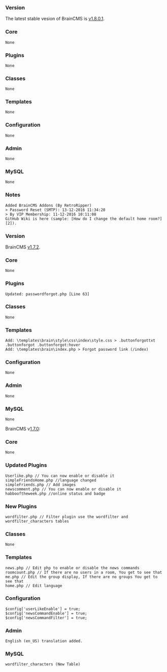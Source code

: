 ### Version ###
The latest stable vesion of BrainCMS is [v1.8.0.1][1].

### Core ###
	None

### Plugins ###
	None

### Classes ###
	None

### Templates ###
	None
    
### Configuration ###
	None

### Admin ###
	None
    
### MySQL ###
	None
    
### Notes ###
	Added BrainCMS Addons (By RetroRipper)
    > Password Reset (SMTP): 13-12-2016 11:34:20
    > By VIP Membership: 11-12-2016 10:11:08
    GitHub Wiki is here (sample: [How do I change the default home room?][2]).
    
### Version ###
BrainCMS [v1.7.2][1].

### Core ###
	None

### Plugins ###
	Updated: passwordforgot.php [Line 63]

### Classes ###
	None

### Templates ###
	Add: \templates\brain\style\css\index\style.css > .buttonforgottxt .buttonforgot .buttonforgot:hover
	Add: \templates\brain\index.php > Forgot password link (/index)
    
### Configuration ###
	None


### Admin ###
	None
    
    
### MySQL ###
	None
    

BrainCMS v[1.7.0][1]:

### Core ###
	None

### Updated Plugins ###
	Userlike.php // You can now enable or disable it
	simpleFriendsHome.php //language changed
	simpleFriends.php // Add images
	newscomment.php // You can now enable or disable it
	habbooftheweek.php //online status and badge

### New Plugins ###
	wordfilter.php // Filter plugin use the wordfilter and wordfilter_characters tables

### Classes ###
	None

### Templates ###
	news.php // Edit php to enable or disable the news commands
	roomcount.php // If there are no users in a room, You get to see that
	me.php // Edit the group display, If there are no groups You get to see that
	home.php // Edit language
    
### Configuration ###
	$config['userLikeEnable'] = true;
	$config['newsCommandEnable'] = true;
	$config['newsCommandFilter'] = true;


### Admin ###
	English (en_US) translation added.
    
    
### MySQL ###
	wordfilter_characters (New Table)
    
[1]: https://github.com/BrainCMS/BrainCMS/releases
[2]: https://github.com/BrainCMS/BrainCMS/wiki/How-do-I-change-the-default-home-room